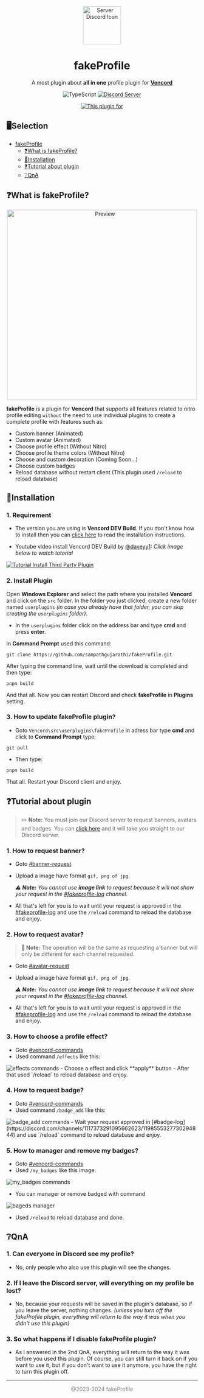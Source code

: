 <div align="center">
  <img src="https://cdn.discordapp.com/icons/1117373291095662623/cd7c44850a9a6e06b586abe05e035c7d.webp?size=1024&format=webp" alt="Server Discord Icon" width="100">
  <h1><strong>fakeProfile</strong></h1>
</div>
<p align="center">
  A most plugin about <strong>all in one</strong> profile plugin for <a href="https://vencord.dev/"><strong>Vencord</strong></a>
</p>

<p align="center">
  <img src="https://img.shields.io/badge/typescript-%23007ACC.svg?style=for-the-badge&logo=typescript&logoColor=white" alt="TypeScript"></a>
  <a href="https://discord.gg/ffmkewQ4R7"><img src="https://img.shields.io/badge/Discord-%235865F2.svg?style=for-the-badge&logo=discord&logoColor=white" alt="Discord Server"></a>
</p>
<p align="center">
<a href="https://vencord.dev"><img src="https://img.shields.io/badge/This%20plugin%20for-Vencord-pink?labelColor=gray&style=flat&logo=https://lh3.googleusercontent.com/zDATisIeInAwNSjH9LgItgvGXwq3M4SDdoIZzctMZ3Hbl9IhoFVJtsHvzQPz_a7K5xbdURropceVQK6XGrmg4v4HSQ=s60&link=https://vencord.dev" alt="This plugin for" /></a>
</p>

<!-- Empty line -->

## 🖥️Selection

 - [fakeProfile](#fakeProfile)
   - [❓What is fakeProfile?](#❓what-is-fakeprofile?)
   - [🔨Installation](#🔨installation)
   - [❓Tutorial about plugin](#❓tutorial-about-plugin)
   - [❔QnA](#❔qna)

<!-- Empty line -->


## ❓What is fakeProfile?
<div align="center">
  <img src="https://cdn.discordapp.com/attachments/998071689009184870/1209377838571061298/bg.png?ex=65e6b3e1&is=65d43ee1&hm=d1e5af92057e9050ba3d2104b13315ee683931a43cd29aaa57695ae697ad41f2&" alt="Preview" width= "500">
</div>

**fakeProfile** is a plugin for **Vencord** that supports all features related to nitro profile editing `without` the need to use individual plugins to create a complete profile with features such as:
 - Custom banner (Animated)
 - Custom avatar (Animated)
 - Choose profile effect (Without Nitro)
 - Choose profile theme colors (Without Nitro)
 - Choose and custom decoration (Coming Soon...)
 - Choose custom badges
 - Reload database without restart client (This plugin used `/reload` to reload database)

<!-- Empty line -->

## 🔨Installation
 ### 1. Requirement
 - The version you are using is **Vencord DEV Build**. If you don't know how to install then you can [click here](https://github.com/Vendicated/Vencord/blob/main/docs/1_INSTALLING.md) to read the installation instructions.

 - Youtube video install Vencord DEV Build by [@daveyy1](https://discordappuser.com/users/549244932213309442): *Click image below to watch totorial*

 [![Tutorial Install Third Party Plugin](https://img.youtube.com/vi/8wexjSo8fNw/maxresdefault.jpg)](https://www.youtube.com/watch?v=8wexjSo8fNw)

 ### 2. Install Plugin
 Open **Windows Explorer** and select the path where you installed **Vencord** and click on the `src` folder. In the folder you just clicked, create a new folder named `userplugins` *(in case you already have that folder, you can skip creating the `userplugins` folder)*.

 - In the `userplugins` folder click on the address bar and type **cmd** and press **enter**.

 In **Command Prompt** used this command:
 ```shell
 git clone https://github.com/sampathgujarathi/fakeProfile.git
 ```

 After typing the command line, wait until the download is completed and then type:
 ```shell
 pnpm build
 ```
 And that all. Now you can restart Discord and check **fakeProfile** in **Plugins** setting.

 ### 3. How to update fakeProfile plugin?
 - Goto `Vencord\src\userplugins\fakeProfile` in adress bar type **cmd** and click to **Command Prompt** type:
 ```shell
 git pull
 ```
 - Then type:
 ```shell
 pnpm build
 ```
 That all. Restart your Discord client and enjoy.

<!-- Empty line -->

## ❓Tutorial about plugin
> ✏️ **Note:** You must join our Discord server to request banners, avatars and badges. You can [click here](https://discord.gg/ffmkewQ4R7) and it will take you straight to our Discord server.

 ### 1. How to request banner?
 - Goto [#banner-request](https://discord.com/channels/1117373291095662623/1209033914769866833)
 - Upload a image have format `gif, png of jpg`.
   
   *⚠️ **Note:** You cannot use **image link** to request because it will not show your request in the [#fakeprofile-log](https://discord.com/channels/1117373291095662623/1209032677366431815) channel.*

 - All that's left for you is to wait until your request is approved in the [#fakeprofile-log](https://discord.com/channels/1117373291095662623/1209032677366431815) and use the `/reload` command to reload the database and enjoy.

 ### 2. How to request avatar?
 > **📄 Note:** The operation will be the same as requesting a banner but will only be different for each channel requested.
 - Goto [#avatar-request](https://discord.com/channels/1117373291095662623/1209035226018353152)
 - Upload a image have format `gif, png of jpg`.
   
   *⚠️ **Note:** You cannot use **image link** to request because it will not show your request in the [#fakeprofile-log](https://discord.com/channels/1117373291095662623/1209032677366431815) channel.*

 - All that's left for you is to wait until your request is approved in the [#fakeprofile-log](https://discord.com/channels/1117373291095662623/1209032677366431815) and use the `/reload` command to reload the database and enjoy.
 
 ### 3. How to choose a profile effect?
 - Goto [#vencord-commands](https://discord.com/channels/1117373291095662623/1185970757105360927)
 - Used command `/effects` like this:
  <img src="https://media.discordapp.net/attachments/998071689009184870/1209402089378422785/image.png?ex=65e6ca77&is=65d45577&hm=eddf86c225a7956b277fa9a1e596fcedcb42af670de49b16200c2f1459911013&=&format=webp&quality=lossless&width=1163&height=52" alt="effects commands">
 - Choose a effect and click **apply** button
 - After that used `/reload` to reload database and enjoy.

 ### 4. How to request badge?
 - Goto [#vencord-commands](https://discord.com/channels/1117373291095662623/1185970757105360927)
 - Used command `/badge_add` like this:
 <img src="https://media.discordapp.net/attachments/998071689009184870/1209412234866855996/image.png?ex=65e6d3ea&is=65d45eea&hm=361f4aa531ad23ca63ff63220602702b769054ee3584eb335d3eb88bd3005d4b&=&format=webp&quality=lossless&width=1164&height=51" alt="badge_add commands">
 - Wait your request approved in [#badge-log](https://discord.com/channels/1117373291095662623/1198555327730294844) and use `/reload` command to reload database and enjoy.

 ### 5. How to manager and remove my badges?
 - Goto [#vencord-commands](https://discord.com/channels/1117373291095662623/1185970757105360927)
 - Used `/my_badges` like this image:
 <img src="https://cdn.discordapp.com/attachments/998071689009184870/1209419333219000371/image.png?ex=65e6da86&is=65d46586&hm=542f580c9d20c1048b8e7e0ed2b431a25cc324844dbcd8ae629e4ec44de9545c&" alt="my_badges commands">

 - You can manager or remove badged with command
 <img src="https://cdn.discordapp.com/attachments/1198578773092745357/1209418170624901200/image.png?ex=65e6d971&is=65d46471&hm=d8be9a0ef89600b66046516b521db1a2d52bdd270bdc28438dc84b89f2a08551&" alt="bageds manager">
 
 - Used `/reload` to reload database and done.

<!-- Empty line -->

## ❔QnA
 ### 1. Can everyone in Discord see my profile?
 - No, only people who also use this plugin will see the changes.
 ### 2. If I leave the Discord server, will everything on my profile be lost?
 - No, because your requests will be saved in the plugin's database, so if you leave the server, nothing changes. *(unless you turn off the fakeProfile plugin, everything will return to the way it was when you didn't use this plugin)*
 ### 3. So what happens if I disable fakeProfile plugin?
 - As I answered in the 2nd QnA, everything will return to the way it was before you used this plugin. Of course, you can still turn it back on if you want to use it, but if you don't want to use it anymore, you have the right to turn this plugin off.

<!-- Empty line -->

---
<p align="center" style="color: gray;">
  @2023-2024 fakeProfile
</p>
